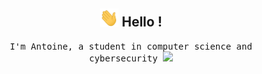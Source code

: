 <h2 align="center"> <img src="https://github.com/Parply/Parply/blob/master/.github/Hi.gif?raw=true" width="30px"> Hello !  <br/> </h2> 

<p align="center"> <samp> I'm Antoine, a student in computer science and cybersecurity <img src="https://media.tenor.com/Pm4S40MGsIQAAAAC/hacker-hackerman.gif" width="30px">

<p align="center">
  <img src="" />
</p>
